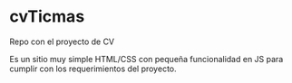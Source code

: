 # cvTicmas
Repo con el proyecto de CV

Es un sitio muy simple HTML/CSS con pequeña funcionalidad en JS para cumplir con los requerimientos del proyecto.
